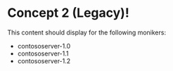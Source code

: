 # Concept 2 (Legacy)!

This content should display for the following monikers:

* contososerver-1.0
* contososerver-1.1
* contososerver-1.2